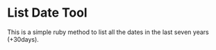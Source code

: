 # List Date Tool

This is a simple ruby method to list all the dates in the last seven years (+30days).
